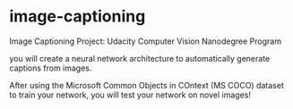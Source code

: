 # image-captioning
Image Captioning Project: Udacity Computer Vision Nanodegree Program

you will create a neural network architecture to automatically generate captions from images.

After using the Microsoft Common Objects in COntext (MS COCO) dataset to train your network, you will test your network on novel images!
